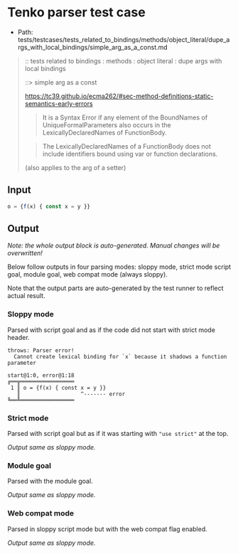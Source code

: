 # Tenko parser test case

- Path: tests/testcases/tests_related_to_bindings/methods/object_literal/dupe_args_with_local_bindings/simple_arg_as_a_const.md

> :: tests related to bindings : methods : object literal : dupe args with local bindings
>
> ::> simple arg as a const
>
> https://tc39.github.io/ecma262/#sec-method-definitions-static-semantics-early-errors
>
> > It is a Syntax Error if any element of the BoundNames of UniqueFormalParameters also occurs in the LexicallyDeclaredNames of FunctionBody.
>
> > The LexicallyDeclaredNames of a FunctionBody does not include identifiers bound using var or function declarations.
> 
> (also applies to the arg of a setter)

## Input

`````js
o = {f(x) { const x = y }}
`````

## Output

_Note: the whole output block is auto-generated. Manual changes will be overwritten!_

Below follow outputs in four parsing modes: sloppy mode, strict mode script goal, module goal, web compat mode (always sloppy).

Note that the output parts are auto-generated by the test runner to reflect actual result.

### Sloppy mode

Parsed with script goal and as if the code did not start with strict mode header.

`````
throws: Parser error!
  Cannot create lexical binding for `x` because it shadows a function parameter

start@1:0, error@1:18
╔══╦═════════════════
 1 ║ o = {f(x) { const x = y }}
   ║                   ^------- error
╚══╩═════════════════

`````

### Strict mode

Parsed with script goal but as if it was starting with `"use strict"` at the top.

_Output same as sloppy mode._

### Module goal

Parsed with the module goal.

_Output same as sloppy mode._

### Web compat mode

Parsed in sloppy script mode but with the web compat flag enabled.

_Output same as sloppy mode._
